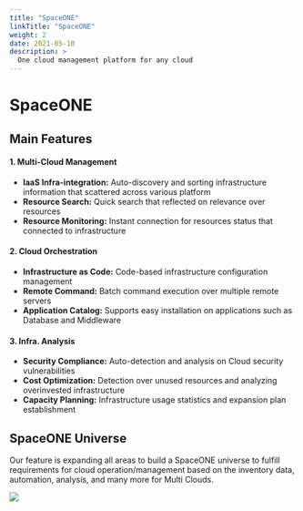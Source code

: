 ```yaml
---
title: "SpaceONE"
linkTitle: "SpaceONE"
weight: 2
date: 2021-05-10
description: >
  One cloud management platform for any cloud
---
```


# SpaceONE

## Main Features

#### 1. Multi-Cloud Management 

* **IaaS Infra-integration:** Auto-discovery and sorting infrastructure information that scattered across various platform
* **Resource Search:** Quick search that reflected on relevance over resources
* **Resource Monitoring:** Instant connection for resources status that connected to infrastructure

#### 2. Cloud Orchestration

* **Infrastructure as Code:** Code-based infrastructure configuration management
* **Remote Command:** Batch command execution over multiple remote servers 
* **Application Catalog:** Supports easy installation on applications such as Database and Middleware

#### **3. Infra. Analysis**

* **Security Compliance:** Auto-detection and analysis on Cloud security vulnerabilities
* **Cost Optimization:** Detection over unused resources and analyzing overinvested infrastructure
* **Capacity Planning:** Infrastructure usage statistics and expansion plan establishment

## SpaceONE Universe

Our feature is expanding all areas to build a SpaceONE universe to fulfill requirements for cloud operation/management based on the inventory data, automation, analysis, and many more for Multi Clouds.  
  


![](../.gitbook/assets/2020-07-31-11.19.50.png)

